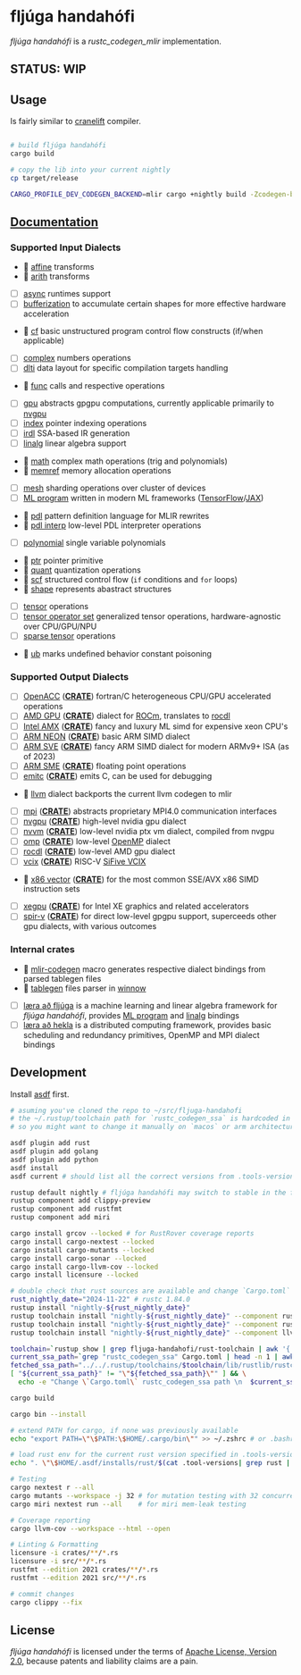 # fljúga handahófi

*fljúga handahófi* is a *rustc_codegen_mlir* implementation.

## STATUS: WIP

## Usage

Is fairly similar to [cranelift](https://github.com/rust-lang/rustc_codegen_cranelift) compiler.

```bash

# build fljúga handahófi
cargo build

# copy the lib into your current nightly 
cp target/release

CARGO_PROFILE_DEV_CODEGEN_BACKEND=mlir cargo +nightly build -Zcodegen-backend
```

## [Documentation](./doc)

### Supported Input Dialects

 - :construction: [affine](https://mlir.llvm.org/docs/Dialects/Affine/) transforms
 - :construction: [arith](https://mlir.llvm.org/docs/Dialects/ArithOps/) transforms
 - [ ] [async](https://mlir.llvm.org/docs/Dialects/AsyncDialect/) runtimes support 
 - [ ] [bufferization](https://mlir.llvm.org/docs/Dialects/BufferizationOps/) to accumulate certain shapes for more effective hardware acceleration 
 - :construction: [cf](https://mlir.llvm.org/docs/Dialects/ControlFlowDialect/) basic unstructured program control flow constructs (if/when applicable)
 - [ ] [complex](https://mlir.llvm.org/docs/Dialects/ComplexOps/) numbers operations
 - [ ] [dlti](https://mlir.llvm.org/docs/Dialects/DLTIDialect/) data layout for specific compilation targets handling 
 - :construction: [func](https://mlir.llvm.org/docs/Dialects/Func/) calls and respective operations
 - [ ] [gpu](https://mlir.llvm.org/docs/Dialects/GPU/)  abstracts gpgpu computations, currently applicable primarily to
       [nvgpu](https://mlir.llvm.org/docs/Dialects/NVGPU/)
 - [ ] [index](https://mlir.llvm.org/docs/Dialects/IndexOps/) pointer indexing operations
 - [ ] [irdl](https://mlir.llvm.org/docs/Dialects/IRDL/) SSA-based IR generation
 - [ ] [linalg](https://mlir.llvm.org/docs/Dialects/Linalg/) linear algebra support 
 - :construction: [math](https://mlir.llvm.org/docs/Dialects/MathOps/) complex math operations (trig and polynomials)
 - :construction: [memref](https://mlir.llvm.org/docs/Dialects/MemRef/) memory allocation operations
 - [ ] [mesh](https://mlir.llvm.org/docs/Dialects/Mesh/) sharding operations over cluster of devices
 - [ ] [ML program](https://mlir.llvm.org/docs/Dialects/MLProgramOps/) written in modern ML frameworks 
       ([TensorFlow](https://www.tensorflow.org/)/[JAX](https://jax.readthedocs.io/en/latest/index.html))
 - :construction: [pdl](https://mlir.llvm.org/docs/Dialects/PDLOps/) pattern definition language for MLIR rewrites
 - :construction: [pdl interp](https://mlir.llvm.org/docs/Dialects/PDLInterpOps/) low-level PDL interpreter operations
 - [ ] [polynomial](https://mlir.llvm.org/docs/Dialects/PolynomialDialect/) single variable polynomials
 - :construction: [ptr](https://mlir.llvm.org/docs/Dialects/PtrOps/) pointer primitive
 - :construction: [quant](https://mlir.llvm.org/docs/Dialects/QuantDialect/) quantization operations
 - :construction: [scf](https://mlir.llvm.org/docs/Dialects/SCFDialect/) structured control flow (`if` conditions and `for` loops)
 - :construction: [shape](https://mlir.llvm.org/docs/Dialects/ShapeDialect/) represents abastract structures
 - [ ] [tensor](https://mlir.llvm.org/docs/Dialects/TensorOps/) operations
 - [ ] [tensor operator set](https://mlir.llvm.org/docs/Dialects/TOSA/) generalized tensor operations, hardware-agnostic over CPU/GPU/NPU
 - [ ] [sparse tensor](https://mlir.llvm.org/docs/Dialects/SparseTensorOps/) operations
 - :construction: [ub](https://mlir.llvm.org/docs/Dialects/UBOps/) marks undefined behavior constant poisoning

### Supported Output Dialects

 - [ ] [OpenACC](https://openacc.org/) (**[CRATE](./crates/dialect-openacc)**) fortran/C heterogeneous CPU/GPU accelerated operations
 - [ ] [AMD GPU](https://mlir.llvm.org/docs/Dialects/AMDGPU/) (**[CRATE](./crates/dialect-amdgpu)**) dialect for [ROCm](https://www.amd.com/en/products/software/rocm.html),
       translates to [rocdl](https://mlir.llvm.org/docs/Dialects/ROCDLDialect/)
 - [ ] [Intel AMX](https://www.intel.com/content/www/us/en/products/docs/accelerator-engines/what-is-intel-amx.html) (**[CRATE](./crates/dialect-intel-amx)**)
   fancy and luxury ML simd for expensive xeon CPU's  
 - [ ] [ARM NEON](https://developer.arm.com/Architectures/Neon) (**[CRATE](./crates/dialect-arm-neon)**) basic ARM SIMD dialect
 - [ ] [ARM SVE](https://developer.arm.com/Architectures/Scalable%20Vector%20Extensions) (**[CRATE](./crates/dialect-arm-sve)**) fancy ARM SIMD dialect for modern ARMv9+ ISA (as of 2023)
 - [ ] [ARM SME](https://community.arm.com/arm-community-blogs/b/architectures-and-processors-blog/posts/arm-scalable-matrix-extension-introduction) (**[CRATE](./crates/dialect-arm-sme)**) floating point operations
 - [ ] [emitc](https://mlir.llvm.org/docs/Dialects/EmitC/) (**[CRATE](./crates/dialect-emit-c)**) emits C, can be used for debugging
 - :construction: [llvm](https://mlir.llvm.org/docs/Dialects/LLVM/) dialect backports the current llvm codegen to mlir
 - [ ] [mpi](https://mlir.llvm.org/docs/Dialects/MPI/) (**[CRATE](./crates/dialect-mpi)**) abstracts proprietary MPI4.0 communication interfaces
 - [ ] [nvgpu](https://mlir.llvm.org/docs/Dialects/NVGPU/) (**[CRATE](./crates/dialect-nvgpu)**) high-level nvidia gpu dialect
 - [ ] [nvvm](https://mlir.llvm.org/docs/Dialects/NVVMDialect/) (**[CRATE](./crates/dialect-nvvm)**) low-level nvidia ptx vm dialect, compiled from nvgpu 
 - [ ] [omp](https://mlir.llvm.org/docs/Dialects/OpenMPDialect/) (**[CRATE](./crates/omp)**) low-level [OpenMP](https://www.openmp.org/) dialect
 - [ ] [rocdl](https://mlir.llvm.org/docs/Dialects/ROCDLDialect/) (**[CRATE](./crates/dialect-rocdl)**) low-level AMD gpu dialect
 - [ ] [vcix](https://mlir.llvm.org/docs/Dialects/VCIXDialect/) (**[CRATE](./crates/dialect-riscv-vcix)**) RISC-V [SiFive VCIX](https://www.sifive.com/technology/vectors)
 - :construction: [x86 vector](https://mlir.llvm.org/docs/Dialects/X86Vector/) (**[CRATE](./crates/dialect-x86-vector)**) for the most common SSE/AVX x86 SIMD instruction sets
 - [ ] [xegpu](https://mlir.llvm.org/docs/Dialects/XeGPU/) (**[CRATE](./crates/dialect-intel-xe)**) for Intel XE graphics and related accelerators
 - [ ] [spir-v](https://mlir.llvm.org/docs/Dialects/SPIR-V/) (**[CRATE](./crates/dialect-spirv)**) for direct low-level gpgpu support, superceeds other gpu dialects, with various outcomes 

### Internal crates

 - :construction: [mlir-codegen](./crates/mlir-codegen) macro generates respective dialect bindings from parsed tablegen files
 - :construction: [tablegen](./crates/tablegen) files parser in [winnow](https://github.com/winnow-rs/winnow)
 - [ ] [læra að fljúga](./crates/laera-fljuga) is a machine learning and linear algebra framework for *fljúga handahófi*, 
   provides [ML program](https://mlir.llvm.org/docs/Dialects/MLProgramOps/) and [linalg](https://mlir.llvm.org/docs/Dialects/Linalg/) bindings
 - [ ] [læra að hekla](./crates/laera-hekla) is a distributed computing framework, provides basic scheduling and redundancy primitives, OpenMP and MPI dialect bindings 

## Development

Install [asdf](https://asdf-vm.com/) first.

```bash
# asuming you've cloned the repo to ~/src/fljuga-handahofi
# the ~/.rustup/toolchain path for `rustc_codegen_ssa` is hardcoded in `Cargo.toml`,
# so you might want to change it manually on `macos` or arm architectures

asdf plugin add rust
asdf plugin add golang
asdf plugin add python
asdf install
asdf current # should list all the correct versions from .tools-versions file

rustup default nightly # fljúga handahófi may switch to stable in the future
rustup component add clippy-preview
rustup component add rustfmt
rustup component add miri

cargo install grcov --locked # for RustRover coverage reports
cargo install cargo-nextest --locked
cargo install cargo-mutants --locked
cargo install cargo-sonar --locked
cargo install cargo-llvm-cov --locked
cargo install licensure --locked

# double check that rust sources are available and change `Cargo.toml` path, if nescessary
rust_nightly_date="2024-11-22" # rustc 1.84.0
rustup install "nightly-${rust_nightly_date}" 
rustup toolchain install "nightly-${rust_nightly_date}" --component rust-src
rustup toolchain install "nightly-${rust_nightly_date}" --component rustc-dev
rustup toolchain install "nightly-${rust_nightly_date}" --component llvm-tools-preview

toolchain=`rustup show | grep fljuga-handahofi/rust-toolchain | awk '{ print $1; }'`
current_ssa_path=`grep "rustc_codegen_ssa" Cargo.toml | head -n 1 | awk '{ print $6; }'`
fetched_ssa_path="../../.rustup/toolchains/$toolchain/lib/rustlib/rustc-src/rust/compiler/rustc_codegen_ssa"
[ "${current_ssa_path}" != "\"${fetched_ssa_path}\"" ] && \
  echo -e "Change \`Cargo.toml\` rustc_codegen_ssa path \n  $current_ssa_path \nto\n  \"$fetched_ssa_path\""

cargo build

cargo bin --install

# extend PATH for cargo, if none was previously available
echo "export PATH=\"\$PATH:\$HOME/.cargo/bin\"" >> ~/.zshrc # or .bashrc

# load rust env for the current rust version specified in .tools-versions file
echo ". \"\$HOME/.asdf/installs/rust/$(cat .tool-versions| grep rust | awk '{print $2}')/env\"" >> ~/.zshrc # or .bashrc

# Testing
cargo nextest r --all  
cargo mutants --workspace -j 32 # for mutation testing with 32 concurrent jobs
cargo miri nextest run --all    # for miri mem-leak testing

# Coverage reporting
cargo llvm-cov --workspace --html --open

# Linting & Formatting
licensure -i crates/**/*.rs
licensure -i src/**/*.rs
rustfmt --edition 2021 crates/**/*.rs
rustfmt --edition 2021 src/**/*.rs

# commit changes
cargo clippy --fix  
```

## License

*fljúga handahófi* is licensed under the terms of [Apache License, Version 2.0](LICENSE), because patents and liability claims are a pain.
